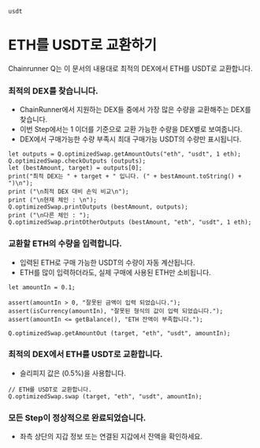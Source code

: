 ```meta-Currency
usdt
```

# ETH를 USDT로 교환하기

Chainrunner Q는 이 문서의 내용대로 최적의 DEX에서 ETH를 USDT로 교환합니다.

### 최적의 DEX를 찾습니니다.

- ChainRunner에서 지원하는 DEX들 중에서 가장 많은 수량을 교환해주는 DEX를 찾습니다.
- 이번 Step에서는 1 이더를 기준으로 교환 가능한 수량을 DEX별로 보여줍니다.
- DEX에서 구매가능한 수량 부족시 최대 구매가능 USDT의 수량만 표시됩니다.

```output-Dynamic
let outputs = Q.optimizedSwap.getAmountOuts("eth", "usdt", 1 eth);
Q.optimizedSwap.checkOutputs (outputs);
let (bestAmount, target) = outputs[0];
print("최적 DEX는 " + target + " 입니다. (" + bestAmount.toString() + ")\n");
print ("\n최적 DEX 대비 손익 비교\n");
print ("\n현재 체인 : \n");
Q.optimizedSwap.printOutputs (bestAmount, outputs);
print ("\n다른 체인 : ");
Q.optimizedSwap.printOtherOutputs (bestAmount, "eth", "usdt", 1 eth);
```

### 교환할 ETH의 수량을 입력합니다.

- 입력된 ETH로 구매 가능한 USDT의 수량이 자동 계산됩니다.
- ETH를 많이 입력하더라도, 실제 구매에 사용된 ETH만 소비됩니다.

```input-Dynamic ETH
let amountIn = 0.1;
```

```input-Verify
assert(amountIn > 0, "잘못된 금액이 입력 되었습니다.");
assert(isCurrency(amountIn), "잘못된 형식의 값이 입력 되었습니다.");
assert(amountIn <= getBalance(), "ETH 잔액이 부족합니다.");
```

```output-Dynamic USDT
Q.optimizedSwap.getAmountOut (target, "eth", "usdt", amountIn);
```

### 최적의 DEX에서 ETH를 USDT로 교환합니다.

- 슬리피지 값은 (0.5%)을 사용합니다.

```taster
// ETH를 USDT로 교환합니다.
Q.optimizedSwap.swap (target, "eth", "usdt", amountIn);
```

### 모든 Step이 정상적으로 완료되었습니다.

- 좌측 상단의 지갑 정보 또는 연결된 지갑에서 잔액을 확인하세요.
